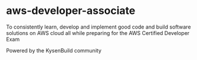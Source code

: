 # aws-developer-associate

To consistently learn, develop and implement good code and build software solutions on AWS cloud all while preparing for the AWS Certified Developer Exam

Powered by the KysenBuild community
